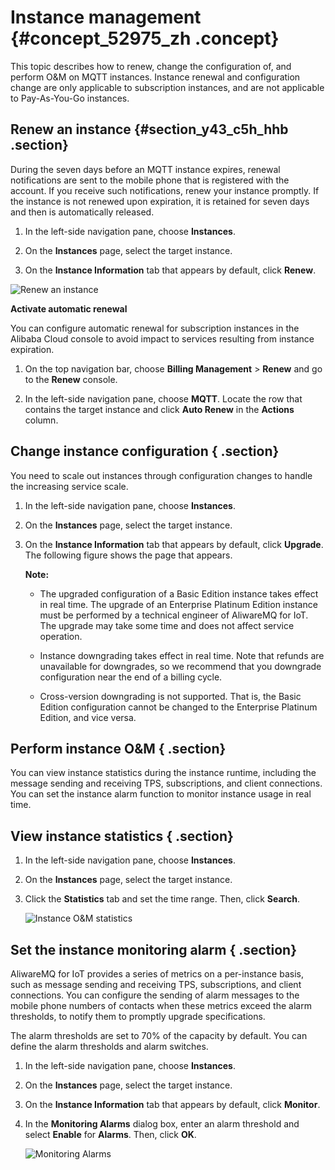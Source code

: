 # Instance management {#concept_52975_zh .concept}

This topic describes how to renew, change the configuration of, and perform O&M on MQTT instances. Instance renewal and configuration change are only applicable to subscription instances, and are not applicable to Pay-As-You-Go instances.

## Renew an instance {#section_y43_c5h_hhb .section}

During the seven days before an MQTT instance expires, renewal notifications are sent to the mobile phone that is registered with the account. If you receive such notifications, renew your instance promptly. If the instance is not renewed upon expiration, it is retained for seven days and then is automatically released.

1.  In the left-side navigation pane, choose **Instances**.

2.  On the **Instances** page, select the target instance.

3.  On the **Instance Information** tab that appears by default, click **Renew**.


![](images/42289_en-US.png "Renew an instance")

**Activate automatic renewal**

You can configure automatic renewal for subscription instances in the Alibaba Cloud console to avoid impact to services resulting from instance expiration.

1.  On the top navigation bar, choose **Billing Management** \> **Renew** and go to the **Renew** console.

2.  In the left-side navigation pane, choose **MQTT**. Locate the row that contains the target instance and click **Auto Renew** in the **Actions** column.


## Change instance configuration { .section}

You need to scale out instances through configuration changes to handle the increasing service scale.

1.  In the left-side navigation pane, choose **Instances**.

2.  On the **Instances** page, select the target instance.

3.  On the **Instance Information** tab that appears by default, click **Upgrade**. The following figure shows the page that appears.

    **Note:** 

    -   The upgraded configuration of a Basic Edition instance takes effect in real time. The upgrade of an Enterprise Platinum Edition instance must be performed by a technical engineer of AliwareMQ for IoT. The upgrade may take some time and does not affect service operation.

    -   Instance downgrading takes effect in real time. Note that refunds are unavailable for downgrades, so we recommend that you downgrade configuration near the end of a billing cycle.

    -   Cross-version downgrading is not supported. That is, the Basic Edition configuration cannot be changed to the Enterprise Platinum Edition, and vice versa.


## Perform instance O&M { .section}

You can view instance statistics during the instance runtime, including the message sending and receiving TPS, subscriptions, and client connections. You can set the instance alarm function to monitor instance usage in real time.

## View instance statistics { .section}

1.  In the left-side navigation pane, choose **Instances**.

2.  On the **Instances** page, select the target instance.

3.  Click the **Statistics** tab and set the time range. Then, click **Search**.

    ![](images/42292_en-US.png "Instance O&M statistics")


## Set the instance monitoring alarm { .section}

AliwareMQ for IoT provides a series of metrics on a per-instance basis, such as message sending and receiving TPS, subscriptions, and client connections. You can configure the sending of alarm messages to the mobile phone numbers of contacts when these metrics exceed the alarm thresholds, to notify them to promptly upgrade specifications.

The alarm thresholds are set to 70% of the capacity by default. You can define the alarm thresholds and alarm switches.

1.  In the left-side navigation pane, choose **Instances**.

2.  On the **Instances** page, select the target instance.

3.  On the **Instance Information** tab that appears by default, click **Monitor**.

4.  In the **Monitoring Alarms** dialog box, enter an alarm threshold and select **Enable** for **Alarms**. Then, click **OK**.

    ![](images/42291_en-US.png "Monitoring Alarms")


